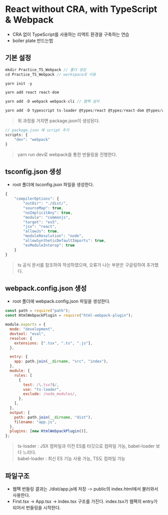 # React without CRA, with TypeScript & Webpack

- CRA 없이 TypeScript를 사용하는 리액트 환경을 구축하는 연습
- boiler plate 만드는법

## 기본 설정

```javascript
mkdir Practice_TS_Webpack // 폴더 생성
cd Practice_TS_Webpack // workspace로 이동

yarn init -y

yarn add react react-dom

yarn add -D webpack webpack-cli // 웹팩 설치

yarn add -D typescript ts-loader @types/react @types/react-dom @types/webpack // 타입 스크립트 관련 설치
```

> 위 과정을 거치면 package.json이 생성된다.

```javascript
// package.json 에 script 추가
scripts: {
    "dev": "webpack"
}
```

> yarn run dev로 webpack을 통한 번들링을 진행한다.

## tsconfig.json 생성

- root 폴더에 tsconfig.json 파일을 생성한다.

```javascript
{
    "compilerOptions": {
        "outDir": "./dist/",
        "sourceMap": true,
        "noImplicitAny": true,
        "module": "commonjs",
        "target": "es5",
        "jsx": "react",
        "allowJs": true,
        "moduleResolution": "node",
        "allowSyntheticDefaultImports": true,
        "esModuleInterop": true
    }
}
```

> ts 공식 문서를 참조하여 작성하였으며, 오류가 나는 부분은 구글링하여 추가했다.

## webpack.config.json 생성

- root 폴더에 webpack.config.json 파일을 생성한다.

```javascript
const path = require("path");
const HtmlWebpackPlugin = require("html-webpack-plugin");

module.exports = {
  mode: "development",
  devtool: "eval",
  resolve: {
    extensions: [".tsx", ".ts", ".js"],
  },

  entry: {
    app: path.join(__dirname, "src", "index"),
  },
  module: {
    rules: [
      {
        test: /\.tsx?$/,
        use: "ts-loader",
        exclude: /node_modules/,
      },
    ],
  },
  output: {
    path: path.join(__dirname, "dist"),
    filename: "app.js",
  },
  plugins: [new HtmlWebpackPlugin()],
};
```

> ts-loader : JSX 컴파일과 이전 ES를 타깃으로 컴파일 가능, babel-loader 보다 느리다. <br />
> babel-loader : 최신 ES 기능 사용 가능, TS도 컴파일 가능

## 파일구조

- 웹팩 번들링 결과는 ./dist/app.js에 저장 -> public의 index.html에서 불러와서 사용한다.
- First.tsx -> App.tsx -> index.tsx 구조를 가진다. index.tsx가 웹팩의 entry가 되어서 번들링을 시작한다.
